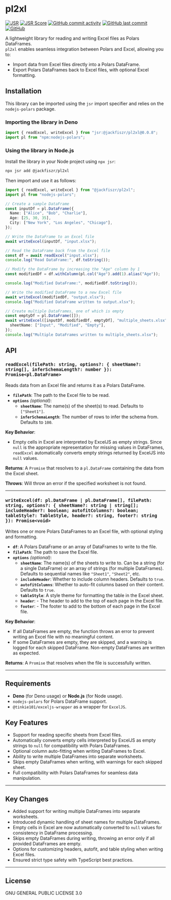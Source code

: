 # pl2xl

[![JSR](https://jsr.io/badges/@jackfiszr/pl2xl)](https://jsr.io/@jackfiszr/pl2xl)
[![JSR Score](https://jsr.io/badges/@jackfiszr/pl2xl/score)](https://jsr.io/@jackfiszr/pl2xl)
[![GitHub commit activity](https://img.shields.io/github/commit-activity/m/jackfiszr/pl2xl)](https://github.com/jackfiszr/pl2xl/pulse)
[![GitHub last commit](https://img.shields.io/github/last-commit/jackfiszr/pl2xl)](https://github.com/jackfiszr/pl2xl/commits/main)
[![GitHub](https://img.shields.io/github/license/jackfiszr/pl2xl)](https://github.com/jackfiszr/pl2xl/blob/main/LICENSE)

A lightweight library for reading and writing Excel files as Polars DataFrames.\
`pl2xl` enables seamless integration between Polars and Excel, allowing you to:

- Import data from Excel files directly into a Polars DataFrame.
- Export Polars DataFrames back to Excel files, with optional Excel formatting.

## Installation

This library can be imported using the `jsr` import specifier and relies on the
`nodejs-polars` package.

### Importing the library in Deno

```typescript
import { readExcel, writeExcel } from "jsr:@jackfiszr/pl2xl@0.0.8";
import pl from "npm:nodejs-polars";
```

### Using the library in Node.js

Install the library in your Node project using `npx jsr`:

```bash
npx jsr add @jackfiszr/pl2xl
```

Then import and use it as follows:

```typescript
import { readExcel, writeExcel } from "@jackfiszr/pl2xl";
import pl from "nodejs-polars";

// Create a sample DataFrame
const inputDf = pl.DataFrame({
  Name: ["Alice", "Bob", "Charlie"],
  Age: [25, 30, 35],
  City: ["New York", "Los Angeles", "Chicago"],
});

// Write the DataFrame to an Excel file
await writeExcel(inputDf, "input.xlsx");

// Read the DataFrame back from the Excel file
const df = await readExcel("input.xlsx");
console.log("Read DataFrame:", df.toString());

// Modify the DataFrame by increasing the "Age" column by 1
const modifiedDf = df.withColumn(pl.col("Age").add(1).alias("Age"));

console.log("Modified DataFrame:", modifiedDf.toString());

// Write the modified DataFrame to a new Excel file
await writeExcel(modifiedDf, "output.xlsx");
console.log("Modified DataFrame written to output.xlsx");

// Create multiple DataFrames, one of which is empty
const emptyDf = pl.DataFrame([]);
await writeExcel([inputDf, modifiedDf, emptyDf], "multiple_sheets.xlsx", {
  sheetName: ["Input", "Modified", "Empty"],
});
console.log("Multiple DataFrames written to multiple_sheets.xlsx");
```

## API

### `readExcel(filePath: string, options?: { sheetName?: string[], inferSchemaLength?: number }): Promise<pl.DataFrame>`

Reads data from an Excel file and returns it as a Polars DataFrame.

- **`filePath`**: The path to the Excel file to be read.
- **`options`** _(optional)_:
  - **`sheetName`**: The name(s) of the sheet(s) to read. Defaults to
    `["Sheet1"]`.
  - **`inferSchemaLength`**: The number of rows to infer the schema from.
    Defaults to `100`.

**Key Behavior**:

- Empty cells in Excel are interpreted by ExcelJS as empty strings. Since `null`
  is the appropriate representation for missing values in DataFrames,
  `readExcel` automatically converts empty strings returned by ExcelJS into
  `null` values.

**Returns**: A `Promise` that resolves to a `pl.DataFrame` containing the data
from the Excel sheet.

**Throws**: Will throw an error if the specified worksheet is not found.

---

### `writeExcel(df: pl.DataFrame | pl.DataFrame[], filePath: string, options?: { sheetName?: string | string[]; includeHeader?: boolean; autofitColumns?: boolean; tableStyle?: TableStyle, header?: string, footer?: string }): Promise<void>`

Writes one or more Polars DataFrames to an Excel file, with optional styling and
formatting.

- **`df`**: A Polars DataFrame or an array of DataFrames to write to the file.
- **`filePath`**: The path to save the Excel file.
- **`options`** _(optional)_:
  - **`sheetName`**: The name(s) of the sheets to write to. Can be a string (for
    a single DataFrame) or an array of strings (for multiple DataFrames).
    Defaults to sequential names like `"Sheet1"`, `"Sheet2"`, etc.
  - **`includeHeader`**: Whether to include column headers. Defaults to `true`.
  - **`autofitColumns`**: Whether to auto-fit columns based on their content.
    Defaults to `true`.
  - **`tableStyle`**: A style theme for formatting the table in the Excel sheet.
  - **`header`**: - The header to add to the top of each page in the Excel file.
  - **`footer`**: - The footer to add to the bottom of each page in the Excel
    file.

**Key Behavior**:

- If all DataFrames are empty, the function throws an error to prevent writing
  an Excel file with no meaningful content.
- If some DataFrames are empty, they are skipped, and a warning is logged for
  each skipped DataFrame. Non-empty DataFrames are written as expected.

**Returns**: A `Promise` that resolves when the file is successfully written.

---

## Requirements

- **Deno** (for Deno usage) or **Node.js** (for Node usage).
- `nodejs-polars` for Polars DataFrame support.
- `@tinkie101/exceljs-wrapper` as a wrapper for `ExcelJS`.

## Key Features

- Support for reading specific sheets from Excel files.
- Automatically converts empty cells interpreted by ExcelJS as empty strings to
  `null` for compatibility with Polars DataFrames.
- Optional column auto-fitting when writing DataFrames to Excel.
- Ability to write multiple DataFrames into separate worksheets.
- Skips empty DataFrames when writing, with warnings for each skipped sheet.
- Full compatibility with Polars DataFrames for seamless data manipulation.

---

## Key Changes

- Added support for writing multiple DataFrames into separate worksheets.
- Introduced dynamic handling of sheet names for multiple DataFrames.
- Empty cells in Excel are now automatically converted to `null` values for
  consistency in DataFrame processing.
- Skips empty DataFrames during writing, throwing an error only if all provided
  DataFrames are empty.
- Options for customizing headers, autofit, and table styling when writing Excel
  files.
- Ensured strict type safety with TypeScript best practices.

---

## License

GNU GENERAL PUBLIC LICENSE 3.0
